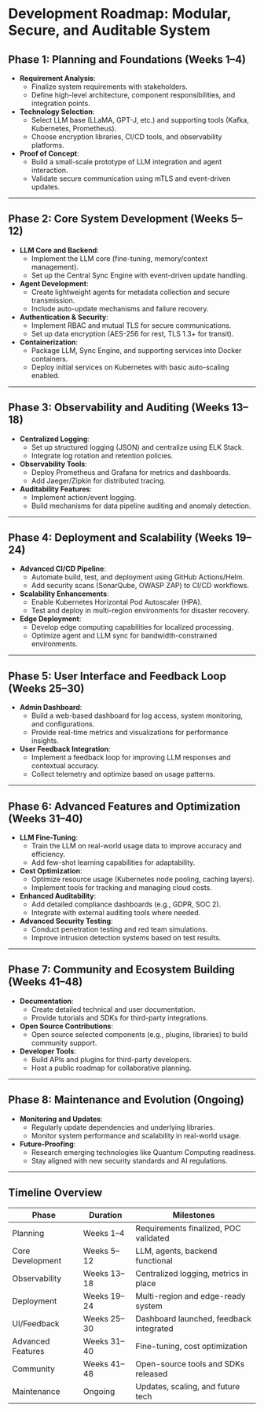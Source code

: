 # Development Roadmap: Modular, Secure, and Auditable System

## **Phase 1: Planning and Foundations (Weeks 1–4)**
- **Requirement Analysis**:
  - Finalize system requirements with stakeholders.
  - Define high-level architecture, component responsibilities, and integration points.
- **Technology Selection**:
  - Select LLM base (LLaMA, GPT-J, etc.) and supporting tools (Kafka, Kubernetes, Prometheus).
  - Choose encryption libraries, CI/CD tools, and observability platforms.
- **Proof of Concept**:
  - Build a small-scale prototype of LLM integration and agent interaction.
  - Validate secure communication using mTLS and event-driven updates.

---

## **Phase 2: Core System Development (Weeks 5–12)**
- **LLM Core and Backend**:
  - Implement the LLM core (fine-tuning, memory/context management).
  - Set up the Central Sync Engine with event-driven update handling.
- **Agent Development**:
  - Create lightweight agents for metadata collection and secure transmission.
  - Include auto-update mechanisms and failure recovery.
- **Authentication & Security**:
  - Implement RBAC and mutual TLS for secure communications.
  - Set up data encryption (AES-256 for rest, TLS 1.3+ for transit).
- **Containerization**:
  - Package LLM, Sync Engine, and supporting services into Docker containers.
  - Deploy initial services on Kubernetes with basic auto-scaling enabled.

---

## **Phase 3: Observability and Auditing (Weeks 13–18)**
- **Centralized Logging**:
  - Set up structured logging (JSON) and centralize using ELK Stack.
  - Integrate log rotation and retention policies.
- **Observability Tools**:
  - Deploy Prometheus and Grafana for metrics and dashboards.
  - Add Jaeger/Zipkin for distributed tracing.
- **Auditability Features**:
  - Implement action/event logging.
  - Build mechanisms for data pipeline auditing and anomaly detection.

---

## **Phase 4: Deployment and Scalability (Weeks 19–24)**
- **Advanced CI/CD Pipeline**:
  - Automate build, test, and deployment using GitHub Actions/Helm.
  - Add security scans (SonarQube, OWASP ZAP) to CI/CD workflows.
- **Scalability Enhancements**:
  - Enable Kubernetes Horizontal Pod Autoscaler (HPA).
  - Test and deploy in multi-region environments for disaster recovery.
- **Edge Deployment**:
  - Develop edge computing capabilities for localized processing.
  - Optimize agent and LLM sync for bandwidth-constrained environments.

---

## **Phase 5: User Interface and Feedback Loop (Weeks 25–30)**
- **Admin Dashboard**:
  - Build a web-based dashboard for log access, system monitoring, and configurations.
  - Provide real-time metrics and visualizations for performance insights.
- **User Feedback Integration**:
  - Implement a feedback loop for improving LLM responses and contextual accuracy.
  - Collect telemetry and optimize based on usage patterns.

---

## **Phase 6: Advanced Features and Optimization (Weeks 31–40)**
- **LLM Fine-Tuning**:
  - Train the LLM on real-world usage data to improve accuracy and efficiency.
  - Add few-shot learning capabilities for adaptability.
- **Cost Optimization**:
  - Optimize resource usage (Kubernetes node pooling, caching layers).
  - Implement tools for tracking and managing cloud costs.
- **Enhanced Auditability**:
  - Add detailed compliance dashboards (e.g., GDPR, SOC 2).
  - Integrate with external auditing tools where needed.
- **Advanced Security Testing**:
  - Conduct penetration testing and red team simulations.
  - Improve intrusion detection systems based on test results.

---

## **Phase 7: Community and Ecosystem Building (Weeks 41–48)**
- **Documentation**:
  - Create detailed technical and user documentation.
  - Provide tutorials and SDKs for third-party integrations.
- **Open Source Contributions**:
  - Open source selected components (e.g., plugins, libraries) to build community support.
- **Developer Tools**:
  - Build APIs and plugins for third-party developers.
  - Host a public roadmap for collaborative planning.

---

## **Phase 8: Maintenance and Evolution (Ongoing)**
- **Monitoring and Updates**:
  - Regularly update dependencies and underlying libraries.
  - Monitor system performance and scalability in real-world usage.
- **Future-Proofing**:
  - Research emerging technologies like Quantum Computing readiness.
  - Stay aligned with new security standards and AI regulations.

---

## **Timeline Overview**

| **Phase**       | **Duration**    | **Milestones**                           |
|------------------|-----------------|------------------------------------------|
| Planning         | Weeks 1–4       | Requirements finalized, POC validated    |
| Core Development | Weeks 5–12      | LLM, agents, backend functional          |
| Observability    | Weeks 13–18     | Centralized logging, metrics in place    |
| Deployment       | Weeks 19–24     | Multi-region and edge-ready system       |
| UI/Feedback      | Weeks 25–30     | Dashboard launched, feedback integrated  |
| Advanced Features| Weeks 31–40     | Fine-tuning, cost optimization           |
| Community        | Weeks 41–48     | Open-source tools and SDKs released      |
| Maintenance      | Ongoing         | Updates, scaling, and future tech        |
